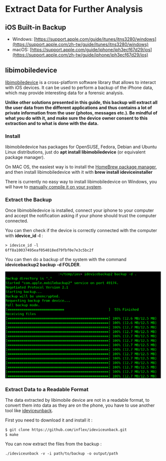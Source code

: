 # Extract Data for Further Analysis

## iOS Built-in Backup

* Windows: [https://support.apple.com/guide/itunes/itns3280/windows](https://support.apple.com/zh-tw/guide/itunes/itns3280/windows)
* macOS: [https://support.apple.com/guide/iphone/iph3ecf67d29/ios](https://support.apple.com/zh-tw/guide/iphone/iph3ecf67d29/ios)

## libimobiledevice

[libimobiledevice](http://www.libimobiledevice.org) is a cross-platform software library that allows to interact with iOS devices. It can be used to perform a backup of the iPhone data, which may provide interesting data for a forensic analysis.

**Unlike other solutions presented in this guide, this backup will extract all the user data from the different applications and thus contains a lot of private information from the user (photos, messages etc.). Be mindful of what you do with it, and make sure the device owner consent to this extraction and to what is done with the data.**

### Install

libimobiledevice has packages for OpenSUSE, Fedora, Debian and Ubuntu Linux distributions, just do **apt install libimobiledevice** (or equivalent package manager).

On MAC OS, the easiest way is to install the [HomeBrew package manager](https://brew.sh), and then install libimobiledevice with it with **brew install ideviceinstaller**

There is currently no easy way to install libimobiledevice on Windows, you will have to [manually compile it on your system](https://github.com/libimobiledevice/libimobiledevice/issues/582).

### Extract the Backup

Once libimobiledevice is installed, connect your iphone to your computer and accept the notification asking if your phone should trust the computer connected.

You can then check if the device is correctly connected with the computer with **idevice\_id -l** :

```
> idevice_id -l
6ff8a10037495eaf054018ed79fbf0e7e3c5bc2f
```

You can then do a backup of the system with the command **idevicebackup2 backup -d FOLDER**.

![backup process](../img/backup.png)

### Extract Data to a Readable Format

The data extracted by libimobile device are not in a readable format, to convert them into data as they are on the phone, you have to use another tool like [ideviceunback](https://github.com/inflex/ideviceunback).

First you need to download it and install it :

```
$ git clone https://github.com/inflex/ideviceunback.git
$ make
```

You can now extract the files from the backup :

```
./ideviceunback -v -i path/to/backup -o output/path
```
